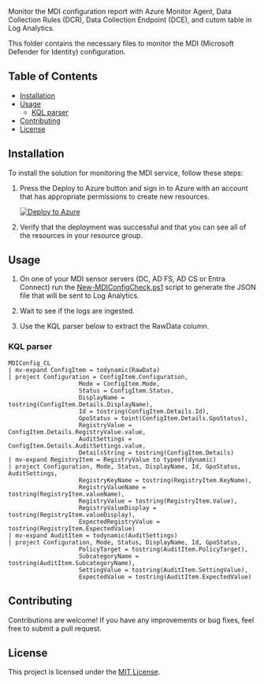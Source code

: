 Monitor the MDI configuration report with Azure Monitor Agent, Data Collection Rules (DCR), Data Collection Endpoint (DCE), and cutom table in Log Analytics.

This folder contains the necessary files to monitor the MDI (Microsoft Defender for Identity) configuration.

## Table of Contents

- [Installation](#installation)
- [Usage](#usage)
    - [KQL parser](#kql-parser)
- [Contributing](#contributing)
- [License](#license)

## Installation

To install the solution for monitoring the MDI service, follow these steps:

1. Press the Deploy to Azure button and sign in to Azure with an account that has appropriate permissions to create new resources.

    [![Deploy to Azure](https://aka.ms/deploytoazurebutton)](https://portal.azure.com/#create/Microsoft.Template/uri/https%3A%2F%2Fraw.githubusercontent.com%2FPacktPublishing%2FMicrosoft-Defender-for-Identity-in-Depth%2Fmain%2FChapter02%2F2-MonitorMDIConfiguration%2Fmain.json)

2. Verify that the deployment was successful and that you can see all of the resources in your resource group.

## Usage

1. On one of your MDI sensor servers (DC, AD FS, AD CS or Entra Connect) run the [New-MDIConfigCheck.ps1](New-MDIConfigCheck.ps1) script to generate the JSON file that will be sent to Log Analytics.

2. Wait to see if the logs are ingested.

3. Use the KQL parser below to extract the RawData column.

### KQL parser

```kql
MDIConfig_CL
| mv-expand ConfigItem = todynamic(RawData)
| project Configuration = ConfigItem.Configuration,
                    Mode = ConfigItem.Mode,
                    Status = ConfigItem.Status,
                    DisplayName = tostring(ConfigItem.Details.DisplayName),
                    Id = tostring(ConfigItem.Details.Id),
                    GpoStatus = toint(ConfigItem.Details.GpoStatus),
                    RegistryValue = ConfigItem.Details.RegistryValue.value,
                    AuditSettings = ConfigItem.Details.AuditSettings.value,
                    DetailsString = tostring(ConfigItem.Details)
| mv-expand RegistryItem = RegistryValue to typeof(dynamic)
| project Configuration, Mode, Status, DisplayName, Id, GpoStatus, AuditSettings,
                    RegistryKeyName = tostring(RegistryItem.KeyName),
                    RegistryValueName = tostring(RegistryItem.valueName),
                    RegistryValue = tostring(RegistryItem.Value),
                    RegistryValueDisplay = tostring(RegistryItem.valueDisplay),
                    ExpectedRegistryValue = tostring(RegistryItem.ExpectedValue)
| mv-expand AuditItem = todynamic(AuditSettings)
| project Configuration, Mode, Status, DisplayName, Id, GpoStatus,
                    PolicyTarget = tostring(AuditItem.PolicyTarget),
                    SubcategoryName = tostring(AuditItem.SubcategoryName),
                    SettingValue = tostring(AuditItem.SettingValue),
                    ExpectedValue = tostring(AuditItem.ExpectedValue)
```

## Contributing

Contributions are welcome! If you have any improvements or bug fixes, feel free to submit a pull request.

## License

This project is licensed under the [MIT License](LICENSE).
